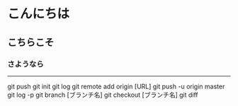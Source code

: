 # こんにちは
## こちらこそ
### さようなら
---
git push
git init
git log
git remote add origin [URL]
git push -u origin master
git log -p
git branch [ブランチ名]
git checkout [ブランチ名]
git diff

